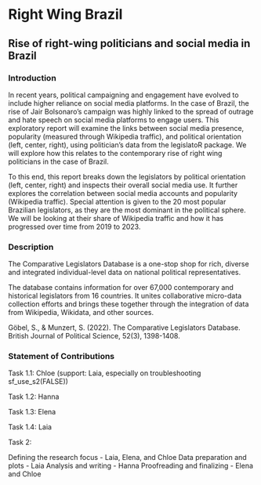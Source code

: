 # Right Wing Brazil
## Rise of right-wing politicians and social media in Brazil

### Introduction

In recent years, political campaigning and engagement have evolved to include higher reliance on social media platforms. In the case of Brazil, the rise of Jair Bolsonaro’s campaign was highly linked to the spread of outrage and hate speech on social media platforms to engage users. This exploratory report will examine the links between social media presence, popularity (measured through Wikipedia traffic), and political orientation (left, center, right), using politician’s data from the legislatoR package. We will explore how this relates to the contemporary rise of right wing politicians in the case of Brazil.

To this end, this report breaks down the legislators by political orientation (left, center, right) and inspects their overall social media use. It further explores the correlation between social media accounts and popularity (Wikipedia traffic). Special attention is given to the 20 most popular Brazilian legislators, as they are the most dominant in the political sphere. We will be looking at their share of Wikipedia traffic and how it has progressed over time from 2019 to 2023.

### Description

The Comparative Legislators Database is a one-stop shop for rich, diverse and integrated individual-level data on national political representatives.

The database contains information for over 67,000 contemporary and historical legislators from 16 countries. It unites collaborative micro-data collection efforts and brings these together through the integration of data from Wikipedia, Wikidata, and other sources.

Göbel, S., & Munzert, S. (2022). The Comparative Legislators Database. British Journal of Political Science, 52(3), 1398-1408.

### Statement of Contributions

Task 1.1: Chloe (support: Laia, especially on troubleshooting sf_use_s2(FALSE))

Task 1.2: Hanna

Task 1.3: Elena

Task 1.4: Laia

Task 2:

Defining the research focus - Laia, Elena, and Chloe
Data preparation and plots - Laia
Analysis and writing - Hanna
Proofreading and finalizing - Elena and Chloe
